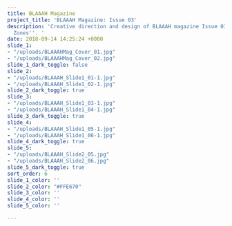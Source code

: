 ```yaml
---
title: BLAAAH Magazine
project_title: 'BLAAAH Magazine: Issue 03'
description: 'Creative direction and design of BLAAAH magazine Issue 03 titled ''Discovery
  Zones''. '
date: 2018-09-14 14:25:24 +0000
slide_1:
- "/uploads/BLAAAHMag_Cover_01.jpg"
- "/uploads/BLAAAHMag_Cover_02.jpg"
slide_1_dark_toggle: false
slide_2:
- "/uploads/BLAAAH_Slide1_01-1.jpg"
- "/uploads/BLAAAH_Slide1_02-1.jpg"
slide_2_dark_toggle: true
slide_3:
- "/uploads/BLAAAH_Slide1_03-1.jpg"
- "/uploads/BLAAAH_Slide1_04-1.jpg"
slide_3_dark_toggle: true
slide_4:
- "/uploads/BLAAAH_Slide1_05-1.jpg"
- "/uploads/BLAAAH_Slide1_06-1.jpg"
slide_4_dark_toggle: true
slide_5:
- "/uploads/BLAAAH_Slide2_05.jpg"
- "/uploads/BLAAAH_Slide2_06.jpg"
slide_5_dark_toggle: true
sort_order: 6
slide_1_color: ''
slide_2_color: "#FFE670"
slide_3_color: ''
slide_4_color: ''
slide_5_color: ''

---
```

